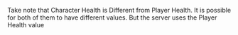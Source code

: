 Take note that Character Health is Different from Player Health. It is possible for both of them to have different values. But the server uses the Player Health value